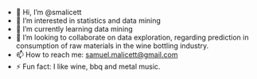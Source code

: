 - 👋 Hi, I’m @smalicett
- 👀 I’m interested in statistics and data mining
- 🌱 I’m currently learning data mining
- 💞️ I’m looking to collaborate on data exploration, regarding prediction in consumption of raw materials in the wine bottling industry.
- 📫 How to reach me: samuel.malicett@gmail.com
- ⚡ Fun fact: I like wine, bbq and metal music.

<!---
smalicett/smalicett is a ✨ special ✨ repository because its `README.md` (this file) appears on your GitHub profile.
You can click the Preview link to take a look at your changes.
--->
